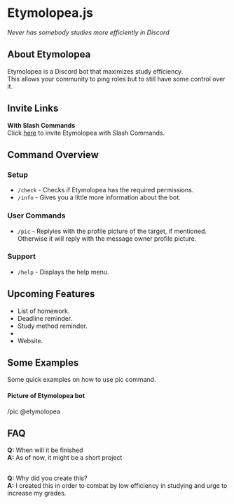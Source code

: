 # Etymolopea.js
_Never has somebody studies more efficiently in Discord_

## About Etymolopea
Etymolopea is a Discord bot that maximizes study efficiency.\
This allows your community to ping roles but to still have some control over it.


## Invite Links
**With Slash Commands**\
Click [here](https://discord.com/api/oauth2/authorize?client_id=1116114284636803072&permissions=0&scope=bot) to invite Etymolopea with Slash Commands.

## Command Overview

### Setup
- `/check` - Checks if Etymolopea has the required permissions.
- `/info` - Gives you a little more information about the bot.

### User Commands
- `/pic` - Replyies with the profile picture of the target, if mentioned. Otherwise it will reply with the message owner profile picture.

### Support
- `/help` - Displays the help menu.


## Upcoming Features
- List of homework.
- Deadline reminder.
- Study method reminder.
- 
- Website.

## Some Examples
Some quick examples on how to use pic command.

#### Picture of Etymolopea bot
/pic @etymolopea

## FAQ
**Q:** When will it be finished\
**A:** As of now, it might be a short project

##

**Q:** Why did you create this?\
**A:** I created this in order to combat by low efficiency in studying and urge to increase my grades.

